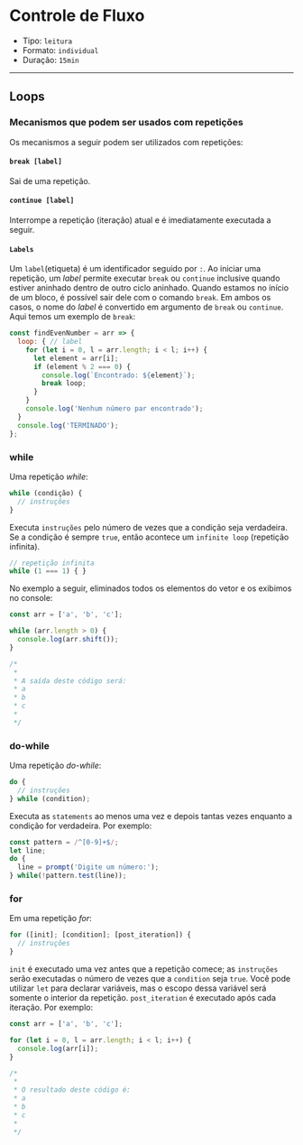 # Controle de Fluxo

* Tipo: `leitura`
* Formato: `individual`
* Duração: `15min`

***

## Loops

### Mecanismos que podem ser usados com repetições

Os mecanismos a seguir podem ser utilizados com repetições:

#### `break [label]`

Sai de uma repetição.

#### `continue [label]`

Interrompe a repetição (iteração) atual e é imediatamente executada a seguir.

#### `Labels`

Um `label`(etiqueta) é um identificador seguido por `:`. Ao iniciar uma repetição, um *label* permite executar `break` ou `continue` inclusive quando estiver aninhado dentro de outro ciclo aninhado. Quando estamos no início de um bloco, é possível sair dele com o comando `break`. Em ambos os casos, o nome do *label* é convertido em argumento de `break` ou `continue`. Aqui temos um exemplo de `break`:

```js
const findEvenNumber = arr => {
  loop: { // label
    for (let i = 0, l = arr.length; i < l; i++) {
      let element = arr[i];
      if (element % 2 === 0) {
        console.log(`Encontrado: ${element}`);
        break loop;
      }
    }
    console.log('Nenhum número par encontrado');
  }
  console.log('TERMINADO');
};
```

### while

Uma repetição *while*:

```js
while (condição) {
  // instruções
}
```
Executa `instruções` pelo número de vezes que a condição seja verdadeira. Se a condição é sempre `true`, então acontece um `infinite loop` (repetição infinita).

```js
// repetição infinita
while (1 === 1) { }
```
No exemplo a seguir, eliminados todos os elementos do vetor e os exibimos no console:

```js
const arr = ['a', 'b', 'c'];

while (arr.length > 0) {
  console.log(arr.shift());
}

/*
 *
 * A saída deste código será:
 * a
 * b
 * c
 *
 */
```

### do-while

Uma repetição *do-while*:

```js
do {
  // instruções
} while (condition);
```

Executa as `statements` ao menos uma vez e depois tantas vezes enquanto a condição for verdadeira. Por exemplo:

```js
const pattern = /^[0-9]+$/;
let line;
do {
  line = prompt('Digite um número:');
} while(!pattern.test(line));
```

### for

Em uma repetição *for*:


```js
for ([init]; [condition]; [post_iteration]) {
  // instruções
}
```

`init` é executado uma vez antes que a repetição comece; as `instruções` serão executadas o número de vezes que a `condition` seja `true`. Você pode utilizar `let` para declarar variáveis, mas o escopo dessa variável será somente o interior da repetição. `post_iteration` é executado após cada iteração. Por exemplo:

```js
const arr = ['a', 'b', 'c'];

for (let i = 0, l = arr.length; i < l; i++) {
  console.log(arr[i]);
}

/*
 *
 * O resultado deste código é:
 * a
 * b
 * c
 *
 */
```
